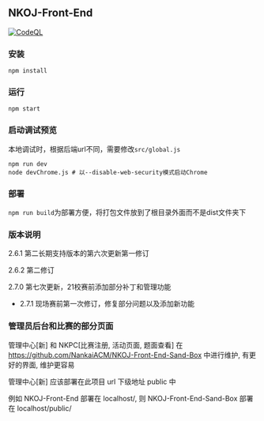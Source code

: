 ## NKOJ-Front-End
[![CodeQL](https://github.com/NankaiACM/NKOJ-Front-End/actions/workflows/codeql-analysis.yml/badge.svg)](https://github.com/NankaiACM/NKOJ-Front-End/actions/workflows/codeql-analysis.yml)
### 安装
`npm install`
### 运行
`npm start`
### 启动调试预览
本地调试时，根据后端url不同，需要修改`src/global.js`
```SHELL
npm run dev
node devChrome.js # 以--disable-web-security模式启动Chrome
```
### 部署
`npm run build`为部署方便，将打包文件放到了根目录外面而不是dist文件夹下

### 版本说明

2.6.1 第二长期支持版本的第六次更新第一修订

2.6.2 第二修订

2.7.0 第七次更新，21校赛前添加部分补丁和管理功能
  - 2.7.1 现场赛前第一次修订，修复部分问题以及添加新功能

### 管理员后台和比赛的部分页面

管理中心\[新\] 和 NKPC\[比赛注册, 活动页面, 题面查看\] 在 https://github.com/NankaiACM/NKOJ-Front-End-Sand-Box 中进行维护, 有更好的界面, 维护更容易

管理中心\[新\] 应该部署在此项目 url 下级地址 public 中

例如 NKOJ-Front-End 部署在 localhost/, 则 NKOJ-Front-End-Sand-Box 部署在 localhost/public/
